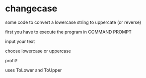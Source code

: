 # changecase
some code to convert a lowercase string to uppercate (or reverse)

first you have to execute the program in COMMAND PROMPT

input your text

choose lowercase or uppercase

profit!

uses ToLower and ToUpper
